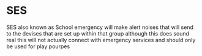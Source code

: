 # SES
SES also known as School emergency will make alert noises  that will send to the devises that are set up within that  group although this does sound real this will not actually connect with emergency services and  should only be used for play pourpes 
